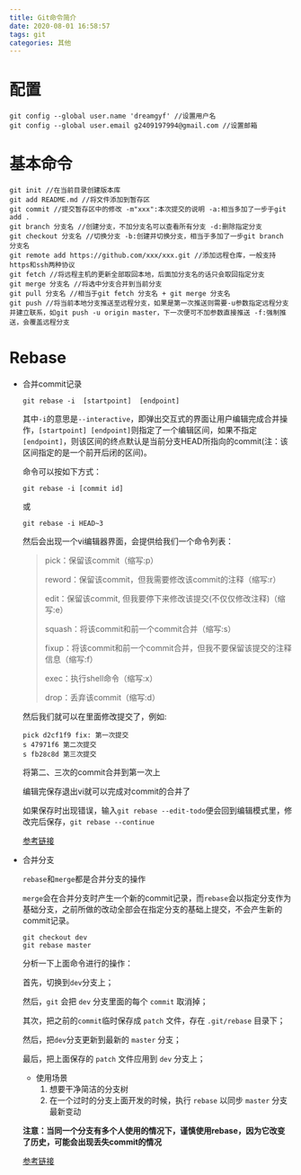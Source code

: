 ```yaml
---
title: Git命令简介
date: 2020-08-01 16:58:57
tags: git
categories: 其他
---
```


# 配置

```shell
git config --global user.name 'dreamgyf' //设置用户名
git config --global user.email g2409197994@gmail.com //设置邮箱
```



# 基本命令

```shell
git init //在当前目录创建版本库
git add README.md //将文件添加到暂存区
git commit //提交暂存区中的修改 -m"xxx":本次提交的说明 -a:相当多加了一步于git add .
git branch 分支名 //创建分支，不加分支名可以查看所有分支 -d:删除指定分支
git checkout 分支名 //切换分支 -b:创建并切换分支，相当于多加了一步git branch 分支名
git remote add https://github.com/xxx/xxx.git //添加远程仓库，一般支持https和ssh两种协议
git fetch //将远程主机的更新全部取回本地，后面加分支名的话只会取回指定分支
git merge 分支名 //将选中分支合并到当前分支
git pull 分支名 //相当于git fetch 分支名 + git merge 分支名
git push //将当前本地分支推送至远程分支，如果是第一次推送则需要-u参数指定远程分支并建立联系，如git push -u origin master，下一次便可不加参数直接推送 -f:强制推送，会覆盖远程分支
```

# Rebase

- 合并commit记录

  ```shell
  git rebase -i  [startpoint]  [endpoint]
  ```

  其中`-i`的意思是`--interactive`，即弹出交互式的界面让用户编辑完成合并操作，`[startpoint] [endpoint]`则指定了一个编辑区间，如果不指定`[endpoint]`，则该区间的终点默认是当前分支HEAD所指向的commit(注：该区间指定的是一个前开后闭的区间)。

  命令可以按如下方式：

  ```shell
  git rebase -i [commit id]
  ```

  或

  ```shell
  git rebase -i HEAD~3
  ```

  然后会出现一个vi编辑器界面，会提供给我们一个命令列表：

  > pick：保留该commit（缩写:p）
  >
  > reword：保留该commit，但我需要修改该commit的注释（缩写:r）
  >
  > edit：保留该commit, 但我要停下来修改该提交(不仅仅修改注释)（缩写:e）
  >
  > squash：将该commit和前一个commit合并（缩写:s）
  >
  > fixup：将该commit和前一个commit合并，但我不要保留该提交的注释信息（缩写:f）
  >
  > exec：执行shell命令（缩写:x）
  >
  > drop：丢弃该commit（缩写:d）

  然后我们就可以在里面修改提交了，例如:

  ```shell
  pick d2cf1f9 fix: 第一次提交
  s 47971f6 第二次提交
  s fb28c8d 第三次提交
  ```

  将第二、三次的commit合并到第一次上

  编辑完保存退出vi就可以完成对commit的合并了

  如果保存时出现错误，输入`git rebase --edit-todo`便会回到编辑模式里，修改完后保存，`git rebase --continue`

  [参考链接](https://juejin.im/entry/6844903600976576519)

- 合并分支

  `rebase`和`merge`都是合并分支的操作

  `merge`会在合并分支时产生一个新的commit记录，而`rebase`会以指定分支作为基础分支，之前所做的改动全部会在指定分支的基础上提交，不会产生新的commit记录。

  ```shell
  git checkout dev
  git rebase master
  ```

  分析一下上面命令进行的操作：

  首先，切换到`dev`分支上；

  然后，`git` 会把 `dev` 分支里面的每个 `commit` 取消掉；

  其次，把之前的`commit`临时保存成 `patch` 文件，存在 `.git/rebase` 目录下；

  然后，把`dev`分支更新到最新的 `master` 分支；

  最后，把上面保存的 `patch` 文件应用到 `dev` 分支上；

  - 使用场景
    1. 想要干净简洁的分支树
    2. 在一个过时的分支上面开发的时候，执行 `rebase` 以同步 `master` 分支最新变动

  **注意：当同一个分支有多个人使用的情况下，谨慎使用rebase，因为它改变了历史，可能会出现丢失commit的情况**

  [参考链接](http://jartto.wang/2018/12/11/git-rebase/)